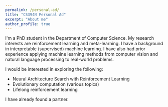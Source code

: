 ```yaml
---
permalink: /personal-ad/
title: "CS394N Personal Ad"
excerpt: "About me"
author_profile: true
---
```


I'm a PhD student in the Department of Computer Science. My research interests are reinforcement learning and meta-learning. I have a background in interpretable (supervised) machine learning. I have also had prior experience applying  machine learning methods from computer vision and natural language processing to real-world problems. 

I would be interested in exploring the following:

- Neural Architecture Search with Reinforcement Learning
- Evolutionary computation (various topics) 
- Lifelong reinforcement learning

I have already found a partner.